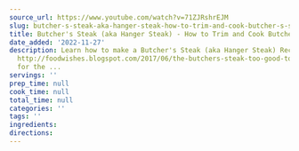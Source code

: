 ```yaml
---
source_url: https://www.youtube.com/watch?v=71ZJRshrEJM
slug: butcher-s-steak-aka-hanger-steak-how-to-trim-and-cook-butcher-s-steak
title: Butcher's Steak (aka Hanger Steak) - How to Trim and Cook Butcher's Steak
date_added: '2022-11-27'
description: Learn how to make a Butcher's Steak (aka Hanger Steak) Recipe! Go to
  http://foodwishes.blogspot.com/2017/06/the-butchers-steak-too-good-to-sell.html
  for the ...
servings: ''
prep_time: null
cook_time: null
total_time: null
categories: ''
tags: ''
ingredients:
directions:
---
```

